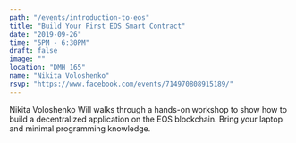 ```yaml
---
path: "/events/introduction-to-eos"
title: "Build Your First EOS Smart Contract"
date: "2019-09-26"
time: "5PM - 6:30PM"
draft: false
image: ""
location: "DMH 165"
name: "Nikita Voloshenko"
rsvp: "https://www.facebook.com/events/714970808915189/"
---
```


Nikita Voloshenko Will walks through a hands-on workshop to show how to build a decentralized application on the EOS blockchain. Bring your laptop and minimal programming knowledge.
